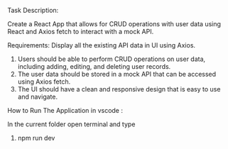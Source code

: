 Task Description:

Create a React App that allows for CRUD operations with user data using React and Axios fetch to interact with a mock API.

Requirements:
Display all the existing API data in UI using Axios.

1. Users should be able to perform CRUD operations on user data, including adding, editing, and deleting user records.
2. The user data should be stored in a mock API that can be accessed using Axios fetch.
3. The UI should have a clean and responsive design that is easy to use and navigate.

How to Run The Application in vscode :

In the current folder open terminal and type

1. npm run dev
